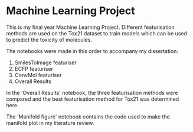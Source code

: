 # Machine Learning Project
 This is my final year Machine Learning Project. Different featurisation methods are used on the Tox21 dataset to train models which can be used to predict the toxicity of molecules. 
 
 The notebooks were made in this order to accompany my dissertation:
 1. SmilesToImage featuriser
 2. ECFP featuriser
 3. ConvMol featuriser
 4. Overall Results
 
In the 'Overall Results' notebook, the three featurisation methods were compared and the best featurisation method for Tox21 was determined here. 

The 'Manifold figure' notebook contains the code used to make the manifold plot in my literature review.

